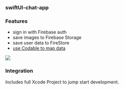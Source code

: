 ### swiftUI-chat-app

### Features
- sign in with Firebase auth
- save images to Firebase Storage
- save user data to FireStore
- [use Codable to map data](https://peterfriese.dev/posts/firestore-codable-the-comprehensive-guide/)

![](https://i.imgur.com/qDJgkgu.gif)

### Integration
Includes full Xcode Project to jump start development.